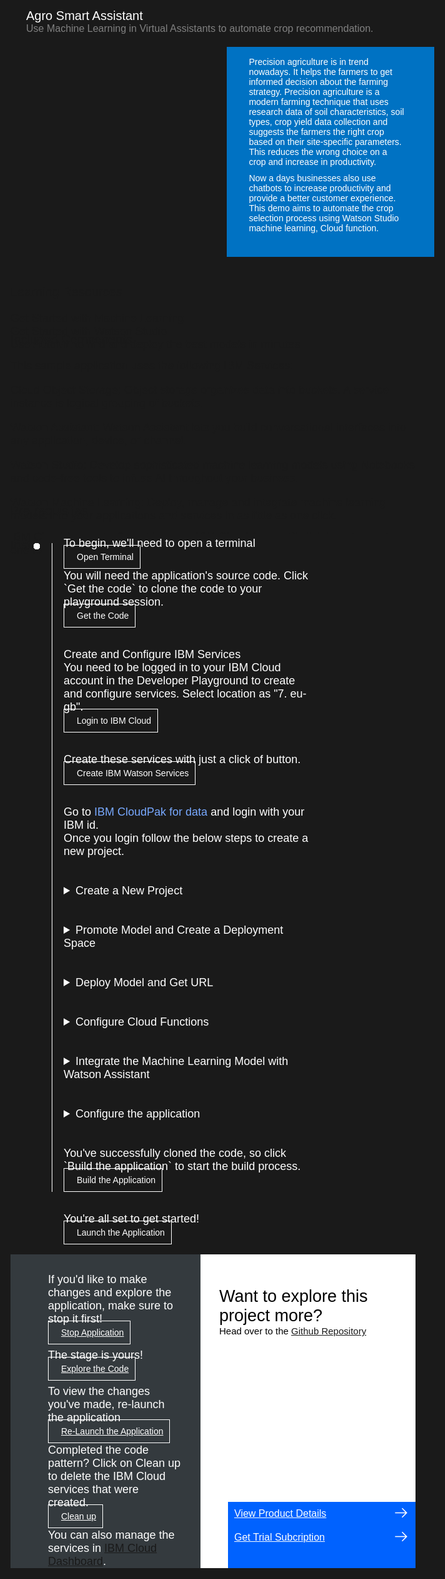 <html>
<head>
<meta name="viewport" content="width=device-width, initial-scale=1">
<style>
  html,
  div,
  body {
    background-color: #1a1a1a;
    font-family: 'IBM Plex Sans', sans-serif;
    font-size: 18px;
    outline: none;
  }
  body {
    font-family: Helvetica, sans-serif;
  }
  /* The actual timeline (the vertical ruler) */
  .timeline {
    position: relative;
    max-width: 1200px;
    margin: 0 auto;
    margin-left: 50px;
  }
  .content p {
    margin: 0px;
  }
  .content .afterbutton
  {
    padding-top: 16px;
  }
  /* The actual timeline (the vertical ruler) */
  .timeline::after {
    content: '';
    position: absolute;
    width: 1px;
    background-color: white;
    top: 15px;
    bottom: 80px;
    left: 18px;
    margin-left: -2px;
  }
  /* Container around content */
  .container {
    padding: 0px 0px;
    width: 70%;
    align-content: left;
    margin: 0px 0px 0px 0px;
    margin-left: 25px;
    margin-top: 32px;
  }
  /* The circles on the timeline */
  .container::after {
    content: '';
    position: absolute;
    width: 10px;
    height: 10px;
    right: -6px;
    background-color: white;
    border: 0px solid #FF9F55;
    top: 15px;
    border-radius: 50%;
    z-index: 1;
    margin: 0px 0px 0px 0px;
  }
  /* Place the container to the left */
  .left {
    left: 0px;
  }
  /* Place the container to the right */
  .right {
    left: 0px;
  }
  /* Add arrows to the left container (pointing right) */
  .left::before {
    content: " ";
    height: 0;
    top: 22px;
    width: 0;
    z-index: 1;
    right: 30px;
    border: medium solid white;
    border-width: 10px 0 10px 10px;
    border-color: transparent transparent transparent white;
  }
  /* Fix the circle for containers on the right side */
  .right::after {
    left: -13px;
  }
  /* The actual content */
  .content {
    padding: 5px 10px;
    color: white;
    background: transparent;
  }
  .button.is-dark.is-medium {
    font-family: 'IBM Plex Sans', sans-serif;
    background: transparent;
    border-color: white;
    color: #fff;
    border: 1px solid white;
    padding: 10px;
    padding-left: 20px;
    margin-bottom: 13px;
    border-radius: 0px;
    min-width: 180px;
    font-size: 14px;
    text-align: left;
    min-height: 48px;
    margin: 0px;
    justify-content:left;
  }
  .button.is-dark.is-medium:hover {
    font-family: 'IBM Plex Sans', sans-serif;
    background-color: #2a67f5;
    border-color: white;
    color: #fff;
  }
  .footer {
    display: flex;
    background-color: #343A3E;
    margin-top: 20px;
    padding: 0px;
    max-width: 1200px;
  }
  .github-icon {
    min-height: 100%;
    min-width: 100%;
    object-fit: cover;
    object-position: 250% 100px;
    opacity: 15%;
    bottom: 15px;
  }
  .image-content {
    padding: 5px 10px;
    background: transparent;
    color: black;
    position: absolute;
    font-size: 27px;
  }
  .image-div {
    position: relative;
    background-color: white;
    min-width: 50%;
    background-image: linear-gradient(rgba(255,255,255,0.9), rgba(255,255,255,0.9)), url("https://raw.githubusercontent.com/IBM/Developer-Playground/master/didact/images/github.svg");
    background-position: -50% 60px;
    background-repeat: no-repeat;
    padding-top: 20px;
    padding-left: 20px;
  }
  .image-btn {
    position: absolute;
    right: 0;
    bottom: 0%;
    background-color: #0062FF;
    width: 300px;
    padding: 0px;
    padding-bottom: 20px;
  }
  .image-link span 
  {
    float: right;
    font-size: 32px;
    padding-right: 20px;
  }
  .image-btn .image-link:hover
  {   
    text-decoration: none;
    color: white;
    background-color: #0353E9;
  }
  .image-btn  a:hover
  {
    text-decoration: none;
    color: white;
  }
  .image-link {
    color: white;
    display: block;
    padding: 5px 10px 5px 10px;
    line-height: 28px;
    font-size: 16px;
  }
  .header
  {
    background-image: url('https://raw.githubusercontent.com/IBM/Developer-Playground/development/didact/images/anomaly.jpeg');
    width: 100%;
    height: auto;
    min-height: 300px;
    display: inline-block;
    margin-top: 20px;
    margin-bottom: 20px;
    margin-left: 30px;
    margin-right: 30px;
    background-size: contain;
    max-width: 1200px;
  }
  .header .right-content
  {
    float: right;
    width: 45%;
    background-color:#0072C3;
    min-height: 300px;
    padding: 20px;
    padding-top: 2.5%;
    font-size: 14px;
  }
  .header .right-content h4
  {
    background: none;
    color: white;
    padding-left: 25px;
    padding-right: 25px;
  }
  .header .right-content div
  {
    background: none;
    color: white;
    padding-left: 15px;
    padding-right: 25px;
    font-size: 14px;
    margin-bottom: 10px;
  }
  .header .right-content ul
  {
    margin: 0px;
    margin-left: 25px;
    margin-bottom: 10px;
    line-height: 16px;
  }
  .container a
  {
     color: #78A9FF;
    background-color: transparent;
    text-decoration: none;
  }
  .container a:visited
  {
    color: #8C43FC;
    background-color: transparent;
    text-decoration: none;
  }
  .apptitle
  {
    margin-left: 25px;
    margin-top: 20px;
    margin-bottom: 0px;
    font-size: 20px;
    color: white;
  }
  .subheading
  {
    margin-left: 25px;
    margin-top: 0px;
    margin-bottom: 0px;
    font-size: 16px;
    color: grey;
  }
  .no-hover:hover
  {
    background-color: #0062FF !important;
  }
  .section{
    margin-top: 5px;
    margin-bottom:-50px;
  }
}
</style>
</head>
<body>
  <div class="apptitle"> 
    Agro Smart Assistant
  </div>
  <div class="subheading">
    Use Machine Learning in Virtual Assistants to automate crop recommendation.
  </div>
  <div class="header">
      <div class="right-content">
         <div>
          Precision agriculture is in trend nowadays. It helps the farmers to get informed decision about the farming strategy. Precision agriculture is a modern farming technique that uses research data of soil characteristics, soil types, crop yield data collection and suggests the farmers the right crop based on their site-specific parameters. This reduces the wrong choice on a crop and increase in productivity.
        </div>
        <div>
          Now a days businesses also use chatbots to increase productivity and provide a better customer experience. This demo aims to automate the crop selection process using Watson Studio machine learning, Cloud function.
        </div>
     </div>
   </div>
   <div class="section">
    <p style="font-size:20px">Learning Resources</p>
    <div class="content-">
      <a href="https://developer.ibm.com/learningpaths/learning-path-machine-learning-for-developers/">Get Started with Machine Learning</a></br>
      <a href="https://developer.ibm.com/learningpaths/get-started-watson-studio/">Get Started with Watson Studio </a></br>
      <a href="https://developer.ibm.com/learningpaths/explore-autoai/">Use AutoML to find and deploy the best models in minutes</a>
    </div>
   </div>
   <div class="section">
      <p style="font-size:20px">Included Components</p>
      <div class="content-">
          <p>This sample application uses the following IBM Services:</p>
          <p><a href="https://cloud.ibm.com/objectstorage">Cloud Object Storage</a>: Object storage organizes data into buckets. A service instance is logical grouping of buckets.</p>
          <p><a href="https://cloud.ibm.com/catalog/services/watson-assistant">Watson Assistant</a>: Watson Assistant lets you build conversational interfaces into any application, device, or channel.</p>
          <p><a href="https://cloud.ibm.com/catalog/services/watson-studio">Watson Studio</a>: Develop sophisticated machine learning models using Notebooks and code-free tools to infuse AI throughout your business.</p>
          <p><a href="https://cloud.ibm.com/catalog/services/machine-learning">Watson Machine Learning</a>: Deploy, manage and integrate machine learning models into your applications and services in as little as one click.</p>
      </div>
   </div>
   <div class="section">
   <p style="font-size:20px">Pre-requisites</p>
    <div class="content-">
    <p>IBM Cloud Account -  Do not have an IBM Cloud Account?<a href="https://cloud.ibm.com/registration"> click here</a> to create one for free.</p>
    </div>
   </div>
    <div class="section">
   <p style="font-size:20px">Instructions</p>
   </div>
   <div class="timeline">
   <div style="margin-top:0;"class="container right">
            <div class="content">
                <p>To begin, we'll need to open a terminal</p>
                <a class="button is-dark is-medium" title="Open Terminal" href="didact://?commandId=terminal-for-nodejs-container:new">Open Terminal</a><br>
            </div>
        </div>
      <div class="container right" style="margin-top:0px;padding-top:0px;">
         <div class="content">
            <p>You will need the application's source code. Click `Get the code` to clone the code to your playground session.</p>
            <a class="button is-dark is-medium" title="Get the Code" href="didact://?commandId=extension.sendToTerminal&text=nodejs%20terminal%7Cclone-repo%7Cnodejs%20terminal|git%20clone%20https://github.com/SuyashGupte/loan-chat-bot.git%20${CHE_PROJECTS_ROOT}/cp4d-smart-virtual-assistant">Get the Code</a>
         </div>
      </div>
      <div class="container right">
        <div class="content">
          <p>Create and Configure IBM Services</p>
          <p>You need to be logged in to your IBM Cloud account in the Developer Playground to create and configure services. Select location as "7. eu-gb".</p>
          <a class="button is-dark is-medium" title="Login to IBM Cloud" href="didact://?commandId=extension.sendToTerminal&text=nodejs%20terminal%7Cibm-login%7Cnodejs%20terminal|ibmcloud%20config%20--check-version=false%20%26%26%20ibmcloud%20login%20-r%20eu-gb%20%26%26%20ibmcloud%20target%20--cf%20%26%26%20ibmcloud%20target%20-g%20Default">Login to IBM Cloud</a>
        </div>
      </div>
      <div class="container right">
        <div class="content">
          <p>Create these services with just a click of button.</p>
          <a class="button is-dark is-medium" title="Create IBM Watson Services" href="didact://?commandId=extension.sendToTerminal&text=nodejs%20terminal%7Ccreate-services%7Cnodejs%20terminal|cd%20${CHE_PROJECTS_ROOT}/cp4d-smart-virtual-assistant%20%26%26%20chmod%20%2Bx%20.%2Fscripts%2Fcreate-ibm-services.sh%20%26%26%20.%2Fscripts%2Fcreate-ibm-services.sh">Create IBM Watson Services</a>
        </div>
      </div>
      <div class="container right">
        <div class="content">
          <p>Go to <a href="https://dataplatform.cloud.ibm.com/">IBM CloudPak for data</a> and login with your IBM id. </p> Once you login follow the below steps to create a new project.
        </div>
      </div>
      <div class="container right">
        <div class="content">
        <details>
         <summary>Create a New Project</summary>
         <p>Step 1 : Download the project zip file.</p>
          <a class="button is-dark is-medium" href="https://github.com/SuyashGupte/Loan-Chat-Bot/raw/main/crop-recommendation.zip">Download</a>
          <p>Step 2 : Click on "Create a Project".</p>
          <img src = "https://raw.githubusercontent.com/SuyashGupte/Loan-Chat-Bot/main/Smart%20Loan%20Assistant%20Images/section_1.1_new_project_1.png" width = "750" height= "750">
          <p>Step 3 : Click on "Create a project from sample or file".</p>
          <img src = "https://raw.githubusercontent.com/SuyashGupte/Loan-Chat-Bot/main/Smart%20Loan%20Assistant%20Images/project_new_1.png" width = "750" height= "750">
         <p>Step 4 : Upload the zip file that was just downloaded, give your project a name and click on "Create" button.</p>
          <img src = "https://raw.githubusercontent.com/SuyashGupte/Loan-Chat-Bot/main/Smart%20Loan%20Assistant%20Images/project_new_2.png" width = "750" height= "750">
          <p>Step 5 : After the project is created, click on "View new project".</p>
          <img src = "https://raw.githubusercontent.com/SuyashGupte/Loan-Chat-Bot/main/Smart%20Loan%20Assistant%20Images/project_new_3.png" width = "750" height= "750">
        </details>
        </div>
      </div>
      <div class="container right">
        <div class="content">
          <details>
         <summary>Promote Model and Create a Deployment Space</summary>
          <p>Step 1 : Click on the assets tab.</p>
          <img src = "https://raw.githubusercontent.com/SuyashGupte/Loan-Chat-Bot/main/Smart%20Loan%20Assistant%20Images/project_new_4.png" width = "750" height= "750">
          <p>Step 2 : Click on the (⋮) on right hand side of the Model and Click on "Promote" button.</p>
          <img src = "https://raw.githubusercontent.com/SuyashGupte/Loan-Chat-Bot/main/Smart%20Loan%20Assistant%20Images/project_new_5.png" width = "750" height= "750">
          <p>Step 3 : Click on the "Create a new deployment space".</p>
          <img src = "https://raw.githubusercontent.com/SuyashGupte/Loan-Chat-Bot/main/Smart%20Loan%20Assistant%20Images/section_6.3_deployment_space_3.png" width = "750" height= "750">
          <p>Step 4 : Select your machine learning service instance.</p>
          <img src = "https://raw.githubusercontent.com/SuyashGupte/Loan-Chat-Bot/main/Smart%20Loan%20Assistant%20Images/section_6.4_deployment_space_4.png" width = "750" height= "750">
          <p>Step 5 : Give your deployment space a name and click on "Create" button.</p>
          <img src = "https://raw.githubusercontent.com/SuyashGupte/Loan-Chat-Bot/main/Smart%20Loan%20Assistant%20Images/section_6.5_deployment_space_5.png" width = "750" height= "750">
          <p>Step 6 : Check the "Go to the model in the space after promotoing it" checkbox then click on "Promote" button.</p>
          <img src = "https://raw.githubusercontent.com/SuyashGupte/Loan-Chat-Bot/main/Smart%20Loan%20Assistant%20Images/project_new_6.png" width = "750" height= "750">
          </details>
        </div>
      </div>
      <div class="container right">
        <div class="content">
          <details>
         <summary>Deploy Model and Get URL</summary>
          <p>Step 1 : Click on "New deployment" button.</p>
          <img src = "https://raw.githubusercontent.com/SuyashGupte/Loan-Chat-Bot/main/Smart%20Loan%20Assistant%20Images/section_7.2_deploy_2.png" width = "750" height= "750">
          <p>Step 2 : Select "Online", give your deployment a name and click on "Create" button.</p>
          <img src = "https://raw.githubusercontent.com/SuyashGupte/Loan-Chat-Bot/main/Smart%20Loan%20Assistant%20Images/section_7.3_deploy_3.png" width = "750" height= "750">
          <p>Step 3 : Click on the deployment you just created.</p>
          <img src = "https://raw.githubusercontent.com/SuyashGupte/Loan-Chat-Bot/main/Smart%20Loan%20Assistant%20Images/section_8.1_get_link_1.png" width = "750" height= "750">
          <p>Step 4 : Copy the Model endpoint URL.</p>
          <img src = "https://raw.githubusercontent.com/SuyashGupte/Loan-Chat-Bot/main/Smart%20Loan%20Assistant%20Images/section_8.2_get_link_2.png" width = "750" height= "750">
          <p>Step 5 : Paste the URL in the follwing script file.</p>
          <a class="button is-dark is-medium" href="didact://?commandId=extension.openFile&text=loan%7Capi-key%7C${CHE_PROJECTS_ROOT}/cp4d-smart-virtual-assistant/scripts/add_model_url.sh">Open file</a>
          <p>Step 6 : Run the script to update the code file.</p>
          <a class="button is-dark is-medium" title="Update Model URL" href="didact://?commandId=extension.sendToTerminal&text=nodejs%20terminal%7Ccreate-services%7Cnodejs%20terminal|cd%20${CHE_PROJECTS_ROOT}/cp4d-smart-virtual-assistant%20%26%26%20chmod%20%2Bx%20.%2Fscripts%2Fadd_model_url.sh%20%26%26%20.%2Fscripts%2Fadd_model_url.sh">Update Model URL</a>
          <p>Step 7 : (Optional) To test your model, click on the “Test” tab. You can select a row from the data set and enter the data in the fields. Enter the values from the dataset, and then click on the “ Add to Predict” button at the bottom and then on "Predict".</p>
          </details>
        </div>
      </div>
      <div class="container right">
        <div class="content">
          <details>
         <summary>Configure Cloud Functions</summary>
           <p>Step 1 : Create an Action in cloud functions with code.py function and web action enabled.</p>
           <a class="button is-dark is-medium" title="Create Action" href="didact://?commandId=extension.sendToTerminal&text=nodejs%20terminal%7Ccreate-action%7Cnodejs%20terminal|ibmcloud%20fn%20action%20create%20ml%20code.py%20--kind%20python:3.7%20--web%20true">Create Action</a>
           <p>Step 2: Generate an API Key in your IBM account by clicking this button.</p>
           <a class="button is-dark is-medium" title="Generate API key" href="didact://?commandId=extension.sendToTerminal&text=nodejs%20terminal%7Cgenerate-api-token%7Cnodejs%20terminal|cd%20${CHE_PROJECTS_ROOT}/cp4d-smart-virtual-assistant;ibmcloud%20iam%20api-key-create%20ApiKey-SVA%20-d%20'this is API key for Smart Virtual Assitant'%20--file%20${CHE_PROJECTS_ROOT}/cp4d-smart-virtual-assistant/key_file">Generate API key</a><br> 
           <p>Step 3 : Run the script to add api_key parameter in your Action.</p>
           <a class="button is-dark is-medium" title="Create Parameter" href="didact://?commandId=extension.sendToTerminal&text=nodejs%20terminal%7Ccreate-services%7Cnodejs%20terminal|cd%20${CHE_PROJECTS_ROOT}/cp4d-smart-virtual-assistant%20%26%26%20chmod%20%2Bx%20.%2Fscripts%2Fadd_parameter.sh%20%26%26%20.%2Fscripts%2Fadd_parameter.sh">Add Paramter</a>
           <p>Step 4 : Run the script to update Dialog skill file with the webhook URL that was just created.</p>
           <a class="button is-dark is-medium" title="Update" href="didact://?commandId=extension.sendToTerminal&text=nodejs%20terminal%7Ccreate-services%7Cnodejs%20terminal|cd%20${CHE_PROJECTS_ROOT}/cp4d-smart-virtual-assistant%20%26%26%20chmod%20%2Bx%20.%2Fscripts%2Fupdate_dialog.sh%20%26%26%20.%2Fscripts%2Fupdate_dialog.sh">Update Dialog Skill</a>
          </details>
        </div>
      </div>
      <div class="container right">
        <div class="content">
          <details>
         <summary>Integrate the Machine Learning Model with Watson Assistant</summary>
          <p>Step 1 : Go to <a href="https://cloud.ibm.com">your IBM Cloud Account</a>. From the "Resources" tab on the left, select "Services and software" and click on your Watson Assistant service.Click on "Launch Watson Assistant" button.</p>
          <img src = "https://raw.githubusercontent.com/SuyashGupte/Loan-Chat-Bot/main/Smart%20Loan%20Assistant%20Images/section_12.1_launch_wa_1.png" width = "750" height= "750">
          <p>Step 2 : Click on "Create assistant". If you see a different screen, click on the profile icon on top right and select the "Switch to classic experience" option.</p>
          <img src = "https://raw.githubusercontent.com/SuyashGupte/Loan-Chat-Bot/main/Smart%20Loan%20Assistant%20Images/section_12.2_create_assistant_1.png" width = "750" height= "750">
          <p>Step 3 : Give your assistant a name and click on "Create assistant".</p>
          <img src = "https://raw.githubusercontent.com/SuyashGupte/Loan-Chat-Bot/main/Smart%20Loan%20Assistant%20Images/section_12.3_create_assistant_2.png" width = "750" height= "750">
          <p>Step 4 : Once your Assistant is created, click on "add an action or dialog skill".</p>
          <img src = "https://raw.githubusercontent.com/SuyashGupte/Loan-Chat-Bot/main/Smart%20Loan%20Assistant%20Images/section_12.4_add_dialog_1.png" width = "750" height= "750">
          <p>Step 5 : Load the Dialog Skill.</p>
          <a class="button is-dark is-medium" href="didact://?commandId=extension.openFile&text=loan%7Cload-skill%7C${CHE_PROJECTS_ROOT}/cp4d-smart-virtual-assistant/Dialog-Skill.json">Load Skill</a>
          <p>Step 6 : Download the Dialog Skill.</p>
          <a class="button is-dark is-medium"title="Launch the Application" href="didact://?commandId=file.download">Download</a>
          <p>Step 7 : Upload the skill you just downloaded. When you see that the skill file has been uploaded, click on "Upload" Button.</p>
          <img src = "https://raw.githubusercontent.com/SuyashGupte/Loan-Chat-Bot/main/Smart%20Loan%20Assistant%20Images/section_12.5_create_dialog_2.png" width = "750" height= "750">
          </details>
        </div>
      </div>
      <div class="container right">
        <div class="content">
          <details>
         <summary>Configure the application</summary>
           <p>Step 1 : Once the skill is created, click on (⋮) on top right and Click on "Assitant Settings".</p>
          <img src = "https://raw.githubusercontent.com/SuyashGupte/Loan-Chat-Bot/main/Smart%20Loan%20Assistant%20Images/project_new_8.png" width = "750" height= "750">
          <p>Step 2 : Copy the Assistant ID, Assistant URL and API key in env .file.</p>
          <img src = "https://raw.githubusercontent.com/SuyashGupte/Loan-Chat-Bot/main/Smart%20Loan%20Assistant%20Images/project_new_10.png" width = "750" height= "750">
          <p>Step 3 : Paste it in env file.</p>
          <a class="button is-dark is-medium" href="didact://?commandId=extension.openFile&text=loan%7Cload-skill%7C${CHE_PROJECTS_ROOT}/cp4d-smart-virtual-assistant/.env">Open file</a>
          </details>
        </div>
      </div>
      <div class="container right">
         <div class="content">
            <p>You've successfully cloned the code, so click `Build the application` to start the build process.
            </p>
            <a class="button is-dark is-medium" title="Build the Application" href="didact://?commandId=extension.sendToTerminal&text=nodejs%20terminal%7Cbuild%7Cnodejs%20terminal|cd%20${CHE_PROJECTS_ROOT}/cp4d-smart-virtual-assistant%20%26%26%20npm%20install">Build the Application</a>
         </div>
      </div>
      <div class="container right">
         <div class="content">
            <p>You're all set to get started! </p>
            <a class="button is-dark is-medium" title="Launch the Application" href="didact://?commandId=extension.sendToTerminal&text=nodejs%20terminal%7Cstart%7Cnodejs%20terminal|cd%20${CHE_PROJECTS_ROOT}/cp4d-smart-virtual-assistant%20%26%26%20npm%20start">Launch the Application</a>
         </div>
      </div>
   </div>
   <div class="footer">
      <div class="content" style="padding:30px;padding-left:60px;padding-bottom:0px;">
         <p>If you'd like to make changes and explore the application, make sure to stop it first!</p>
         <a class="button is-dark is-medium" title="Stop Application" href="didact://?commandId=vscode.didact.sendNamedTerminalCtrlC&text=nodejs%20terminal">Stop Application</a>
         <p class="afterbutton">The stage is yours!</p>
         <a class="button is-dark is-medium" title="Explore the Code" href="didact://?commandId=extension.openFile&text=loan%7Copen-file%7C${CHE_PROJECTS_ROOT}/cp4d-smart-virtual-assistant/public/index.html">Explore the Code</a>
         <p class="afterbutton ">To view the changes you've made, re-launch the application</p>
         <a class="button is-dark is-medium" title="Launch the Application" href="didact://?commandId=extension.sendToTerminal&text=nodejs%20launch%7Cbuild%7Cnodejs%20terminal|cd%20${CHE_PROJECTS_ROOT}/cp4d-smart-virtual-assistant%20%26%26%20npm%20start">Re-Launch the Application</a>
         <p style="margin-top:10px;"> Completed the code pattern? Click on
          <bold>Clean up</bold> to delete the IBM Cloud services that were created.
        </p>
        <a class="button is-dark is-medium" title="Delete services from IBM Cloud" href="didact://?commandId=extension.sendToTerminal&text=nodejs%20terminal%7Cdelete-services%7Cnodejs%20terminal|cd%20${CHE_PROJECTS_ROOT}/cp4d-smart-virtual-assistant%20%26%26%20chmod%20%2Bx%20.%2Fscripts%2Fdelete_services.sh%20%26%26%20.%2Fscripts%2Fdelete_services.sh">Clean up</a>
        <p style="margin-top:10px;">You can also manage the services in
          <a href="https://cloud.ibm.com/resources">IBM Cloud Dashboard</a>.
        </p>
      </div>
      <div class="image-div">
         <p class="image-content">Want to explore this project more?
            <span style="font-size:15px;margin-top:0px;display:block;">Head over to the <a href="https://github.com/Anam-Mahmood/Unlock-the-Power-of-Machine-Learning-in-Virtual-Assistants-to-automate-Loan-Applications" target="_blank">Github Repository</a></span>
         </p>
         <div class="image-btn">
            <a class="image-link" href="didact://?commandId=extension.openURL&text=anomaly%7Cview-product-details%7Chttps://www.ibm.com/products
               " target="_blank">
               View Product Details 
               <span>
                  <svg style="position: absolute; right: 10px;" fill="#ffffff" focusable="false" preserveAspectRatio="xMidYMid meet" xmlns="http://www.w3.org/2000/  svg" width="25" height="25" viewBox="0 0 32 32" aria-hidden="true">
                     <path d="M18 6L16.6 7.4 24.1 15 3 15 3 17 24.1 17 16.6 24.6 18 26 28 16z"></path>
                     <title>Arrow right</title>
                  </svg>
               </span>
            </a>
            <a class="image-link" href="didact://?commandId=extension.openURL&text=anomaly%7Cget-trial-subscription%7Chttps://www.ibm.com/account/reg/us-en/signup?formid=urx-51009" target="_blank">
               Get Trial Subcription 
               <span>
                  <svg style="position: absolute; right: 10px;" fill="#ffffff" focusable="false" preserveAspectRatio="xMidYMid meet" xmlns="http://www.w3.org/2000/  svg" width="25" height="25" viewBox="0 0 32 32" aria-hidden="true">
                     <path d="M18 6L16.6 7.4 24.1 15 3 15 3 17 24.1 17 16.6 24.6 18 26 28 16z"></path>
                     <title>Arrow right</title>
                  </svg>
               </span>
            </a>
            <a class="image-link no-hover"></a>
         </div>
      </div>
   </div>
   <br><br>
</body>
</html>
